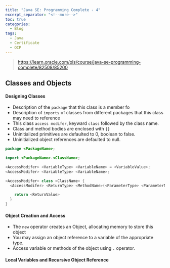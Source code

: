 ```yaml
---
title: "Java SE: Programming Complete - 4"
excerpt_separator: "<!--more-->"
toc: true
categories:
  - Blog
tags:
  - Java
  - Certificate
  - OCP
---
```


> https://learn.oracle.com/ols/course/java-se-programming-complete/82508/85200

## Classes and Objects

#### Designing Classes
* Description of the `package` that this class is a member fo
* Description of `imports` of classes from different packages that this class may need to reference
* This class `access modifer`, keyward `class` followed by the class name.
* Class and method bodies are enclosed with `{}`
* Uninitialized primitives are defaulted to 0, boolean to false.
* Uninitialized object references are defaulted to null.
```java
package <PackageName>;

import <PackageName>.<ClassName>;

<AccessModifer> <VariableType> <VariableName> = <VariableValue>;
<AccessModifer> <VariableType> <VariableName>;

<AccessModifer> class <ClassName> {
  <AccessModifer> <ReturnType> <MethodName>(<ParameterType> <ParameterName>, ...) {

    return <ReturnValue>
  }
}
```

#### Object Creation and Access
* The `new` operator creates an Object, allocating memory to store this object
* You may assign an object reference to a variable of the appropriate type.
* Access variable or methods of the object using `.` operator.

#### Local Variables and Recursive Object Reference
